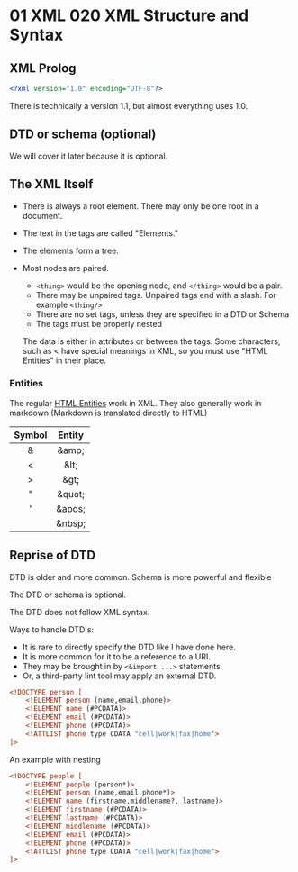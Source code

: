 # 01 XML 020 XML Structure and Syntax

## XML Prolog

```xml
<?xml version="1.0" encoding="UTF-8"?>
```

There is technically a version 1.1, but almost everything uses 1.0.  

## DTD or schema (optional)

We will cover it later because it is optional.

## The XML Itself

* There is always a root element.  There may only be one root in a document.
* The text in the tags are called "Elements."
* The elements form a tree.
* Most nodes are paired.
  * `<thing>` would be the opening node, and `</thing>` would be a pair.
  * There may be unpaired tags.  Unpaired tags end with a slash.  For example `<thing/>`
  * There are no set tags, unless they are specified in a DTD or Schema
  * The tags must be properly nested
  
  The data is either in attributes or between the tags.  Some characters, such as &lt; have special meanings in XML, so you must use "HTML Entities" in their place.

### Entities

The regular [HTML Entities](https://www.w3schools.com/html/html_entities.asp) work in XML. They also generally work in markdown (Markdown is translated directly to HTML)

| Symbol |   Entity   |
| :----: | :--------: |
| &amp;  | &amp;amp;  |
|  &lt;  |  &amp;lt;  |
|  &gt;  |  &amp;gt;  |
| &quot; | &amp;quot; |
| &apos; | &amp;apos; |
| &nbsp; | &amp;nbsp; |

## Reprise of DTD


DTD is older and more common.  Schema is more powerful and flexible

The DTD or schema is optional.  

The DTD does not follow XML syntax.

Ways to handle DTD's:

* It is rare to directly specify the DTD like I have done here.  
* It is more common for it to be a reference to a URI.  
* They may be brought in by `<&import ...>` statements
* Or, a third-party lint tool may apply an external DTD.

```xml
<!DOCTYPE person [
    <!ELEMENT person (name,email,phone)>
    <!ELEMENT name (#PCDATA)>
    <!ELEMENT email (#PCDATA)>
    <!ELEMENT phone (#PCDATA)>
    <!ATTLIST phone type CDATA "cell|work|fax|home">
]>
```
An example with nesting

```xml
<!DOCTYPE people [
    <!ELEMENT people (person*)>
    <!ELEMENT person (name,email,phone*)>
    <!ELEMENT name (firstname,middlename?, lastname)>
    <!ELEMENT firstname (#PCDATA)>
    <!ELEMENT lastname (#PCDATA)>
    <!ELEMENT middlename (#PCDATA)>
    <!ELEMENT email (#PCDATA)>
    <!ELEMENT phone (#PCDATA)>
    <!ATTLIST phone type CDATA "cell|work|fax|home">
]>
```
